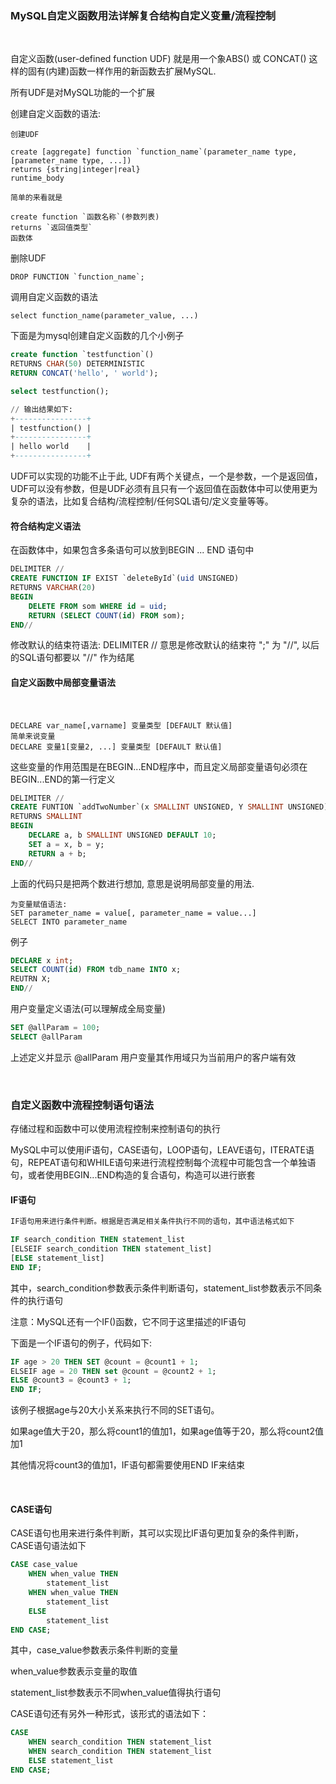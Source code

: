 
### MySQL自定义函数用法详解复合结构自定义变量/流程控制

<br/>

自定义函数(user-defined function UDF) 就是用一个象ABS() 或 CONCAT() 这样的固有(内建)函数一样作用的新函数去扩展MySQL.

所有UDF是对MySQL功能的一个扩展

创建自定义函数的语法:
```shell
创建UDF

create [aggregate] function `function_name`(parameter_name type, [parameter_name type, ...])
returns {string|integer|real}
runtime_body

简单的来看就是

create function `函数名称`(参数列表)
returns `返回值类型`
函数体
```

删除UDF

```shell
DROP FUNCTION `function_name`;
```

调用自定义函数的语法

```shell
select function_name(parameter_value, ...)
```

下面是为mysql创建自定义函数的几个小例子

```sql
create function `testfunction`()
RETURNS CHAR(50) DETERMINISTIC
RETURN CONCAT('hello', ' world');

select testfunction();

// 输出结果如下:
+----------------+
| testfunction() |
+----------------+
| hello world    |
+----------------+
```

UDF可以实现的功能不止于此, UDF有两个关键点，一个是参数，一个是返回值，UDF可以没有参数，但是UDF必须有且只有一个返回值在函数体中可以使用更为复杂的语法，比如复合结构/流程控制/任何SQL语句/定义变量等等。

#### 符合结构定义语法

在函数体中，如果包含多条语句可以放到BEGIN ... END 语句中

```sql
DELIMITER //
CREATE FUNCTION IF EXIST `deleteById`(uid UNSIGNED)
RETURNS VARCHAR(20)
BEGIN
    DELETE FROM som WHERE id = uid;
    RETURN (SELECT COUNT(id) FROM som);
END//
```

修改默认的结束符语法:
DELIMITER // 意思是修改默认的结束符 ";" 为 "//", 以后的SQL语句都要以 "//" 作为结尾

#### 自定义函数中局部变量语法

<br/>

```shell
DECLARE var_name[,varname] 变量类型 [DEFAULT 默认值]
简单来说变量
DECLARE 变量1[变量2, ...] 变量类型 [DEFAULT 默认值]
```

这些变量的作用范围是在BEGIN...END程序中，而且定义局部变量语句必须在BEGIN...END的第一行定义

```sql
DELIMITER //
CREATE FUNTION `addTwoNumber`(x SMALLINT UNSIGNED, Y SMALLINT UNSIGNED)
RETURNS SMALLINT
BEGIN
    DECLARE a, b SMALLINT UNSIGNED DEFAULT 10;
    SET a = x, b = y;
    RETURN a + b;
END//
```

上面的代码只是把两个数进行想加, 意思是说明局部变量的用法.

```shell
为变量赋值语法:
SET parameter_name = value[, parameter_name = value...]
SELECT INTO parameter_name
```

例子

```sql
DECLARE x int;
SELECT COUNT(id) FROM tdb_name INTO x;
REUTRN X;
END//
```

用户变量定义语法(可以理解成全局变量)

```sql
SET @allParam = 100;
SELECT @allParam
```

上述定义并显示 @allParam 用户变量其作用域只为当前用户的客户端有效

<br/>

### 自定义函数中流程控制语句语法

存储过程和函数中可以使用流程控制来控制语句的执行

MySQL中可以使用iF语句，CASE语句，LOOP语句，LEAVE语句，ITERATE语句，REPEAT语句和WHILE语句来进行流程控制每个流程中可能包含一个单独语句，或者使用BEGIN...END构造的复合语句，构造可以进行嵌套

#### IF语句

```sql
IF语句用来进行条件判断。根据是否满足相关条件执行不同的语句，其中语法格式如下

IF search_condition THEN statement_list
[ELSEIF search_condition THEN statement_list]
[ELSE statement_list]
END IF;
```

其中，search_condition参数表示条件判断语句，statement_list参数表示不同条件的执行语句

注意：MySQL还有一个IF()函数，它不同于这里描述的IF语句

下面是一个IF语句的例子，代码如下:

```sql
IF age > 20 THEN SET @count = @count1 + 1;
ELSEIF age = 20 THEN set @count = @count2 + 1;
ELSE @count3 = @count3 + 1;
END IF;
```

该例子根据age与20大小关系来执行不同的SET语句。

如果age值大于20，那么将count1的值加1，如果age值等于20，那么将count2值加1

其他情况将count3的值加1，IF语句都需要使用END IF来结束

<br/>

#### CASE语句

CASE语句也用来进行条件判断，其可以实现比IF语句更加复杂的条件判断，CASE语句语法如下

```sql
CASE case_value
    WHEN when_value THEN
        statement_list
    WHEN when_value THEN
        statement_list
    ELSE 
        statement_list
END CASE;
```

其中，case_value参数表示条件判断的变量

when_value参数表示变量的取值

statement_list参数表示不同when_value值得执行语句

CASE语句还有另外一种形式，该形式的语法如下：

```sql
CASE
    WHEN search_condition THEN statement_list
    WHEN search_condition THEN statement_list
    ELSE statement_list
END CASE;
```


